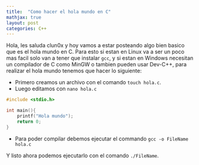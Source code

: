 ```yaml
---
title:  "Como hacer el hola mundo en C"
mathjax: true
layout: post
categories: C++
---
```


Hola, les saluda clun0x y hoy vamos a estar posteando algo bien basico que es el hola mundo en C.
Para esto si estan en Linux va a ser un poco mas facil solo van a tener que instalar `gcc`, y si estan en Windows necesitan un compilador de C como MinGW
o tambien pueden usar Dev-C++, para realizar el hola mundo tenemos que hacer lo siguiente:

* Primero creamos un archivo con el comando `touch hola.c`.
* Luego editamos con `nano hola.c`


```c
#include <stdio.h>

int main(){
    printf("Hola mundo");
    return 0;
}
```

* Para poder compilar debemos ejecutar el commando `gcc -o FileName hola.c`
 
Y listo ahora podemos ejecutarlo con el comando `./FileName`.

	
